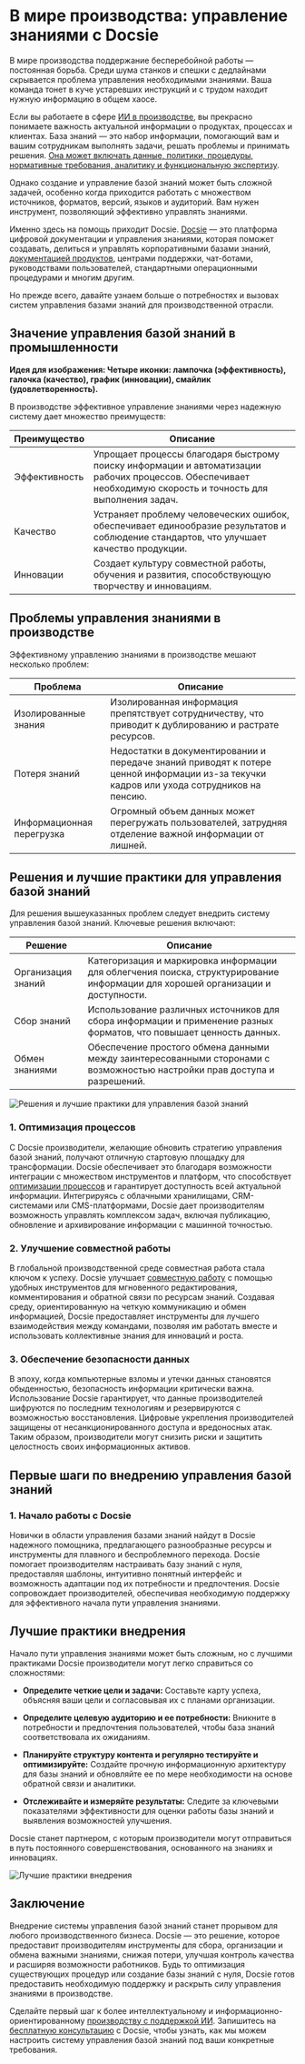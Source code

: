 # В мире производства: управление знаниями с Docsie

В мире производства поддержание бесперебойной работы — постоянная борьба. Среди шума станков и спешки с дедлайнами скрывается проблема управления необходимыми знаниями. Ваша команда тонет в куче устаревших инструкций и с трудом находит нужную информацию в общем хаосе.

Если вы работаете в сфере [ИИ в производстве](https://prakashinfotech.com/ai-in-manufacturing-revolution-case-studies), вы прекрасно понимаете важность актуальной информации о продуктах, процессах и клиентах. База знаний — это набор информации, помогающий вам и вашим сотрудникам выполнять задачи, решать проблемы и принимать решения. [Она может включать данные, политики, процедуры, нормативные требования, аналитику и функциональную экспертизу](https://bloomfire.com/blog/knowledge-management-systems-in-manufacturing/).

Однако создание и управление базой знаний может быть сложной задачей, особенно когда приходится работать с множеством источников, форматов, версий, языков и аудиторий. Вам нужен инструмент, позволяющий эффективно управлять знаниями.

Именно здесь на помощь приходит Docsie. [Docsie](https://www.docsie.io/) — это платформа цифровой документации и управления знаниями, которая поможет создавать, делиться и управлять корпоративными базами знаний, [документацией продуктов](https://www.docsie.io/blog/articles/product-requirements-document-101-your-guide-to-writing-great-prds/), центрами поддержки, чат-ботами, руководствами пользователей, стандартными операционными процедурами и многим другим.

Но прежде всего, давайте узнаем больше о потребностях и вызовах систем управления базами знаний для производственной отрасли.

## Значение управления базой знаний в промышленности

**Идея для изображения: Четыре иконки: лампочка (эффективность), галочка (качество), график (инновации), смайлик (удовлетворенность).**

В производстве эффективное управление знаниями через надежную систему дает множество преимуществ:

|Преимущество|Описание|
|-|-|
|Эффективность|Упрощает процессы благодаря быстрому поиску информации и автоматизации рабочих процессов. Обеспечивает необходимую скорость и точность для выполнения задач.|
|Качество|Устраняет проблему человеческих ошибок, обеспечивает единообразие результатов и соблюдение стандартов, что улучшает качество продукции.|
|Инновации|Создает культуру совместной работы, обучения и развития, способствующую творчеству и инновациям.|

## Проблемы управления знаниями в производстве
Эффективному управлению знаниями в производстве мешают несколько проблем:

|Проблема|Описание|
|-|-|
|Изолированные знания|Изолированная информация препятствует сотрудничеству, что приводит к дублированию и растрате ресурсов.|
|Потеря знаний|Недостатки в документировании и передаче знаний приводят к потере ценной информации из-за текучки кадров или ухода сотрудников на пенсию.|
|Информационная перегрузка|Огромный объем данных может перегружать пользователей, затрудняя отделение важной информации от лишней.|

## Решения и лучшие практики для управления базой знаний

Для решения вышеуказанных проблем следует внедрить систему управления базой знаний. Ключевые решения включают:

|Решение|Описание|
|-|-|
|Организация знаний|Категоризация и маркировка информации для облегчения поиска, структурирование информации для хорошей организации и доступности.|
|Сбор знаний|Использование различных источников для сбора информации и применение разных форматов, что повышает ценность данных.|
|Обмен знаниями|Обеспечение простого обмена данными между заинтересованными сторонами с возможностью настройки прав доступа и разрешений.|

![ Решения и лучшие практики для управления базой знаний](https://cdn.docsie.io/workspace_PfNzfGj3YfKKtTO4T/doc_QiqgSuNoJpspcExF3/file_yWxxF9nkv16kE1rei/image1.png)

### 1. Оптимизация процессов

С Docsie производители, желающие обновить стратегию управления базой знаний, получают отличную стартовую площадку для трансформации. Docsie обеспечивает это благодаря возможности интеграции с множеством инструментов и платформ, что способствует [оптимизации процессов](https://www.docsie.io/blog/articles/process-improvement-tools-what-are-they-top-10-platforms/) и гарантирует доступность всей актуальной информации. Интегрируясь с облачными хранилищами, CRM-системами или CMS-платформами, Docsie дает производителям возможность управлять комплексом задач, включая публикацию, обновление и архивирование информации с машинной точностью.

### 2. Улучшение совместной работы

В глобальной производственной среде совместная работа стала ключом к успеху. Docsie улучшает [совместную работу](https://site.docsie.io/documentation-collaboration-software) с помощью удобных инструментов для мгновенного редактирования, комментирования и обратной связи по ресурсам знаний. Создавая среду, ориентированную на четкую коммуникацию и обмен информацией, Docsie предоставляет инструменты для лучшего взаимодействия между командами, позволяя им работать вместе и использовать коллективные знания для инноваций и роста.

### 3. Обеспечение безопасности данных

В эпоху, когда компьютерные взломы и утечки данных становятся обыденностью, безопасность информации критически важна. Использование Docsie гарантирует, что данные производителей шифруются по последним технологиям и резервируются с возможностью восстановления. Цифровые укрепления производителей защищены от несанкционированного доступа и вредоносных атак. Таким образом, производители могут снизить риски и защитить целостность своих информационных активов.

## Первые шаги по внедрению управления базой знаний

### 1. Начало работы с Docsie

Новички в области управления базами знаний найдут в Docsie надежного помощника, предлагающего разнообразные ресурсы и инструменты для плавного и беспроблемного перехода. Docsie помогает производителям настраивать базу знаний с нуля, предоставляя шаблоны, интуитивно понятный интерфейс и возможность адаптации под их потребности и предпочтения. Docsie сопровождает производителей, обеспечивая необходимую поддержку для эффективного начала пути управления знаниями.

## Лучшие практики внедрения

Начало пути управления знаниями может быть сложным, но с лучшими практиками Docsie производители могут легко справиться со сложностями:

* **Определите четкие цели и задачи:** Составьте карту успеха, объясняя ваши цели и согласовывая их с планами организации.

* **Определите целевую аудиторию и ее потребности:** Вникните в потребности и предпочтения пользователей, чтобы база знаний соответствовала их ожиданиям.

* **Планируйте структуру контента и регулярно тестируйте и оптимизируйте:** Создайте прочную информационную архитектуру для базы знаний и обновляйте ее по мере необходимости на основе обратной связи и аналитики.

* **Отслеживайте и измеряйте результаты:** Следите за ключевыми показателями эффективности для оценки работы базы знаний и выявления возможностей улучшения.

Docsie станет партнером, с которым производители могут отправиться в путь постоянного совершенствования, основанного на знаниях и инновациях.

![Лучшие практики внедрения](https://cdn.docsie.io/workspace_PfNzfGj3YfKKtTO4T/doc_QiqgSuNoJpspcExF3/file_WK7UsmbzhYRtPWhDX/image2.png)

## Заключение

Внедрение системы управления базой знаний станет прорывом для любого производственного бизнеса. Docsie — это решение, которое предоставит производителям инструменты для сбора, организации и обмена важными знаниями, снижая потери, улучшая контроль качества и расширяя возможности работников. Будь то оптимизация существующих процедур или создание базы знаний с нуля, Docsie готов предоставить необходимую поддержку и раскрыть силу управления знаниями в производстве.

Сделайте первый шаг к более интеллектуальному и информационно-ориентированному [производству с поддержкой ИИ](https://www.fictiv.com/articles/fictiv-launches-chatgpt-powered-materials-ai). Запишитесь на [бесплатную консультацию](https://app.docsie.io/login/#/) с Docsie, чтобы узнать, как мы можем настроить систему управления базой знаний под ваши конкретные требования.
